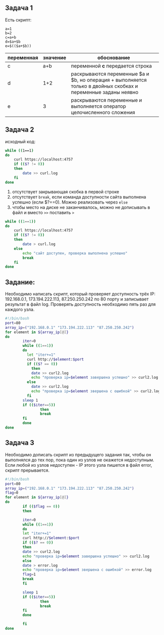 ## Задача 1  

Есть скрипт:  
```
a=1
b=2
c=a+b
d=$a+$b
e=$(($a+$b))
```

|переменная|значение|обоснование|  
|---|---|---|  
|с|a+b|переменной **c** передается строка |
|d|1+2|раскрываются переменные $a и $b, но операция + выполняется только в двойных скобках и переменные заданы неявно|
|e|3|раскрываются переменные и выполняется оператор целочисленного сложения|


## Задача 2
исходный код:
```bash
while ((1==1)
do
	curl https://localhost:4757
	if (($? != 0))
	then
		date >> curl.log
	fi
done
```
1. отсутствует закрывающая скобка в первой строке
2. отсутствует `break`, если команда доступности сайта выполнена успешно (если $?==0). Можно реализовать через `else`
3. чтобы место на диске не заканчивалось, можно не дописывать в файл и вместо `>>` поставить `>`
```bash
while ((1==1))
do
    curl https://localhost:4757
    if (($? != 0))
    then
        date > curl.log
    else
        echo "сайт доступен, проверка выполнена успешно"
        break    
    fi
done
```
## Задание:  
Необходимо написать скрипт, который проверяет доступность трёх IP: 192.168.0.1, 173.194.222.113, 87.250.250.242 по 80 порту и записывает результат в файл log. Проверять доступность необходимо пять раз для каждого узла.  
```bash
#!/bin/bash
port=80
array_ip=("192.168.0.1" "173.194.222.113" "87.250.250.242")
for element in ${array_ip[@]}
do
        iter=0
        while ((1==1))
        do
          let "iter+=1"
          curl http://$element:$port
          if (($? == 0))
            then
            date >> curl2.log
            echo "проверка ip=$element завершена успешно" >> curl2.log
          else
            date >> curl2.log
            echo "проверка ip=$element звершена с ошибкой" >> curl2.log
          fi
        sleep 1
        if (($iter==5))
                then
                break
        fi
        done
done


```

## Задача 3  
Необходимо дописать скрипт из предыдущего задания так, чтобы он выполнялся до тех пор, пока один из узлов не окажется недоступным. Если любой из узлов недоступен - IP этого узла пишется в файл error, скрипт прерывается.

```bash
#!/bin/bash
port=80
array_ip=("192.168.0.1" "173.194.222.113" "87.250.250.242")
flag=0
for element in ${array_ip[@]}
do
        if (($flag == 0))
        then

        iter=0
        while ((1==1))
        do
        let "iter+=1"
        curl http://$element:$port
        if (($? == 0))
        then
        date >> curl2.log
        echo "проверка ip=$element завершена успешно" >> curl2.log
        else
        date > error.log
        echo "проверка ip=$element звершена с ошибкой" >> error.log
        flag=1
        break
        fi

        sleep 1
        if (($iter==5))
                then
                break
        fi
        done

        fi
done

```
